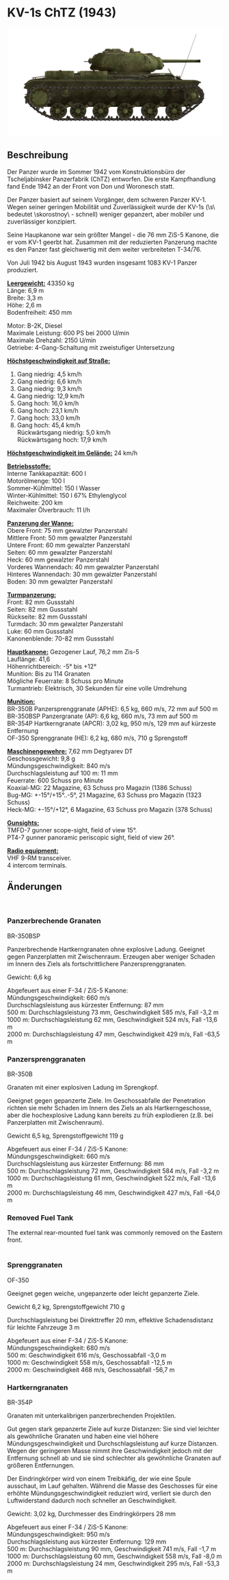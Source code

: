 # KV-1s ChTZ (1943)  
  
![kv1s](../images/kv1s.png)  
  
## Beschreibung  
  
Der Panzer wurde im Sommer 1942 vom Konstruktionsbüro der Tscheljabinsker Panzerfabrik (ChTZ) entworfen. Die erste Kampfhandlung fand Ende 1942 an der Front von Don und Woronesch statt.  
  
Der Panzer basiert auf seinem Vorgänger, dem schweren Panzer KV-1. Wegen seiner geringen Mobilität und Zuverlässigkeit wurde der KV-1s (\s\ bedeutet \skorostnoy\ - schnell) weniger gepanzert, aber mobiler und zuverlässiger konzipiert.  
  
Seine Haupkanone war sein größter Mangel - die 76 mm ZiS-5 Kanone, die er vom KV-1 geerbt hat. Zusammen mit der reduzierten Panzerung machte es den Panzer fast gleichwertig mit dem weiter verbreiteten T-34/76.  
  
Von Juli 1942 bis August 1943 wurden insgesamt 1083 KV-1 Panzer produziert.  
  
<b><u>Leergewicht:</u></b> 43350 kg  
Länge: 6,9 m  
Breite: 3,3 m  
Höhe: 2,6 m  
Bodenfreiheit: 450 mm  
  
Motor: В-2К, Diesel  
Maximale Leistung: 600 PS bei 2000 U/min  
Maximale Drehzahl: 2150 U/min  
Getriebe: 4-Gang-Schaltung mit zweistufiger Untersetzung  
  
<b><u>Höchstgeschwindigkeit auf Straße:</u></b>  
1. Gang niedrig: 4,5 km/h  
2. Gang niedrig: 6,6 km/h  
3. Gang niedrig: 9,3 km/h  
4. Gang niedrig: 12,9 km/h  
1. Gang hoch: 16,0 km/h  
2. Gang hoch: 23,1 km/h  
3. Gang hoch: 33,0 km/h  
4. Gang hoch: 45,4 km/h  
Rückwärtsgang niedrig: 5,0 km/h  
Rückwärtsgang hoch: 17,9 km/h  
  
<b><u>Höchstgeschwindigkeit im Gelände:</u></b> 24 km/h  
  
<b><u>Betriebsstoffe:</u></b>  
Interne Tankkapazität: 600 l  
Motorölmenge: 100 l  
Sommer-Kühlmittel: 150 l Wasser  
Winter-Kühlmittel: 150 l 67% Ethylenglycol  
Reichweite: 200 km  
Maximaler Ölverbrauch: 11 l/h  
  
<b><u>Panzerung der Wanne:</u></b>  
Obere Front: 75 mm gewalzter Panzerstahl  
Mittlere Front: 50 mm gewalzter Panzerstahl  
Untere Front: 60 mm gewalzter Panzerstahl  
Seiten: 60 mm gewalzter Panzerstahl  
Heck: 60 mm gewalzter Panzerstahl  
Vorderes Wannendach: 40 mm gewalzter Panzerstahl  
Hinteres Wannendach: 30 mm gewalzter Panzerstahl  
Boden: 30 mm gewalzter Panzerstahl  
  
<b><u>Turmpanzerung:</u></b>  
Front: 82 mm Gussstahl  
Seiten: 82 mm Gussstahl  
Rückseite: 82 mm Gussstahl  
Turmdach: 30 mm gewalzter Panzerstahl  
Luke: 60 mm Gussstahl  
Kanonenblende: 70-82 mm Gussstahl  
  
<b><u>Hauptkanone:</u></b> Gezogener Lauf, 76,2 mm Zis-5  
Lauflänge: 41,6  
Höhenrichtbereich: -5° bis +12°  
Munition: Bis zu 114 Granaten  
Mögliche Feuerrate: 8 Schuss pro Minute  
Turmantrieb: Elektrisch, 30 Sekunden für eine volle Umdrehung  
  
<b><u>Munition:</u></b>  
BR-350B Panzersprenggranate (APHE): 6,5 kg, 660 m/s, 72 mm auf 500 m  
BR-350BSP Panzergranate (AP): 6,6 kg, 660 m/s, 73 mm auf 500 m  
BR-354P Hartkerngranate (APCR): 3,02 kg, 950 m/s, 129 mm auf kürzeste Entfernung  
OF-350 Sprenggranate (HE): 6,2 kg, 680 m/s, 710 g Sprengstoff  
  
<b><u>Maschinengewehre:</u></b> 7,62 mm Degtyarev DT  
Geschossgewicht: 9,8 g  
Mündungsgeschwindigkeit: 840 m/s  
Durchschlagsleistung auf 100 m: 11 mm  
Feuerrate: 600 Schuss pro Minute  
Koaxial-MG: 22 Magazine, 63 Schuss pro Magazin (1386 Schuss)  
Bug-MG: +-15°/+15°..-5°, 21 Magazine, 63 Schuss pro Magazin (1323 Schuss)  
Heck-MG: +-15°/+12°, 6 Magazine, 63 Schuss pro Magazin (378 Schuss)  
  
<b><u>Gunsights:</u></b>  
TMFD-7 gunner scope-sight, field of view 15°.  
PT4-7 gunner panoramic periscopic sight, field of view 26°.  
  
<b><u>Radio equipment:</u></b>  
VHF 9-RM transceiver.  
4 intercom terminals.  
  
  
## Änderungen  
  ﻿
  
### Panzerbrechende Granaten  
  
BR-350BSP  
  
Panzerbrechende Hartkerngranaten ohne explosive Ladung. Geeignet gegen Panzerplatten mit Zwischenraum. Erzeugen aber weniger Schaden im Innern des Ziels als fortschrittlichere Panzersprenggranaten.  
  
Gewicht: 6,6 kg  
  
Abgefeuert aus einer F-34 / ZiS-5 Kanone:  
Mündungsgeschwindigkeit: 660 m/s   
Durchschlagsleistung aus kürzester Entfernung: 87 mm  
500 m: Durchschlagsleistung 73 mm, Geschwindigkeit 585 m/s, Fall -3,2 m  
1000 m: Durchschlagsleistung 62 mm, Geschwindigkeit 524 m/s, Fall -13,6 m  
2000 m: Durchschlagsleistung 47 mm, Geschwindigkeit 429 m/s, Fall -63,5 m  ﻿
  
### Panzersprenggranaten  
  
BR-350B  
  
Granaten mit einer explosiven Ladung im Sprengkopf.  
  
Geeignet gegen gepanzerte Ziele. Im Geschossabfalle der Penetration richten sie mehr Schaden im Innern des Ziels an als Hartkerngeschosse, aber die hochexplosive Ladung kann bereits zu früh explodieren (z.B. bei Panzerplatten mit Zwischenraum).  
  
Gewicht 6,5 kg, Sprengstoffgewicht 119 g  
  
Abgefeuert aus einer F-34 / ZiS-5 Kanone:  
Mündungsgeschwindigkeit: 660 m/s  
Durchschlagsleistung aus kürzester Entfernung: 86 mm  
500 m: Durchschlagsleistung 72 mm, Geschwindigkeit 584 m/s, Fall -3,2 m  
1000 m: Durchschlagsleistung 61 mm, Geschwindigkeit 522 m/s, Fall -13,6 m  
2000 m: Durchschlagsleistung 46 mm, Geschwindigkeit 427 m/s, Fall -64,0 m  ﻿
  
### Removed Fuel Tank  
  
The external rear-mounted fuel tank was commonly removed on the Eastern front.  
  ﻿
  
### Sprenggranaten  
  
OF-350  
  
Geeignet gegen weiche, ungepanzerte oder leicht gepanzerte Ziele.  
  
Gewicht 6,2 kg, Sprengstoffgewicht 710 g  
  
Durchschlagsleistung bei Direkttreffer 20 mm, effektive Schadensdistanz für leichte Fahrzeuge 3 m  
  
Abgefeuert aus einer F-34 / ZiS-5 Kanone:  
Mündungsgeschwindigkeit: 680 m/s  
500 m: Geschwindigkeit 616 m/s, Geschossabfall -3,0 m  
1000 m: Geschwindigkeit 558 m/s, Geschossabfall -12,5 m  
2000 m: Geschwindigkeit 468 m/s, Geschossabfall -56,7 m  ﻿
  
### Hartkerngranaten  
  
BR-354P  
  
Granaten mit unterkalibrigen panzerbrechenden Projektilen.  
  
Gut gegen stark gepanzerte Ziele auf kurze Distanzen: Sie sind viel leichter als gewöhnliche Granaten und haben eine viel höhere Mündungsgeschwindigkeit und Durchschlagsleistung auf kurze Distanzen. Wegen der geringeren Masse nimmt ihre Geschwindigkeit jedoch mit der Entfernung schnell ab und sie sind schlechter als gewöhnliche Granaten auf größeren Entfernungen.  
  
Der Eindringkörper wird von einem Treibkäfig, der wie eine Spule ausschaut, im Lauf gehalten. Während die Masse des Geschosses für eine erhöhte Mündungsgeschwindigkeit reduziert wird, verliert sie durch den Luftwiderstand dadurch noch schneller an Geschwindigkeit.  
  
Gewicht: 3,02 kg, Durchmesser des Eindringkörpers 28 mm  
  
Abgefeuert aus einer F-34 / ZiS-5 Kanone:  
Mündungsgeschwindigkeit: 950 m/s   
Durchschlagsleistung aus kürzester Entfernung: 129 mm  
500 m: Durchschlagsleistung 90 mm, Geschwindigkeit 741 m/s, Fall -1,7 m  
1000 m: Durchschlagsleistung 60 mm, Geschwindigkeit 558 m/s, Fall -8,0 m  
2000 m: Durchschlagsleistung 24 mm, Geschwindigkeit 295 m/s, Fall -53,3 m  
